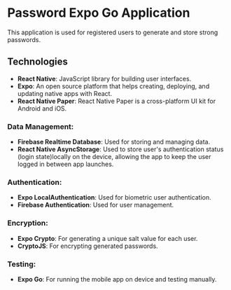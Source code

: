 # Password Expo Go Application

This application is used for registered users to generate and store strong passwords.

## Technologies

- **React Native**: JavaScript library for building user interfaces.
- **Expo**: An open source platform that helps creating, deploying, and updating native apps with React.
- **React Native Paper**: React Native Paper is a cross-platform UI kit for Android and iOS.

### Data Management:
- **Firebase Realtime Database**: Used for storing and managing data.
- **React Native AsyncStorage**: Used to store user's authentication status (login state)locally on the device, allowing the app to keep the user logged in between app launches.

### Authentication:
- **Expo LocalAuthentication**: Used for biometric user authentication.
- **Firebase Authentication**: Used for user management.

### Encryption:
- **Expo Crypto**: For generating a unique salt value for each user.
- **CryptoJS**: For encrypting generated passwords.

### Testing:
- **Expo Go**: For running the mobile app on device and testing manually.
